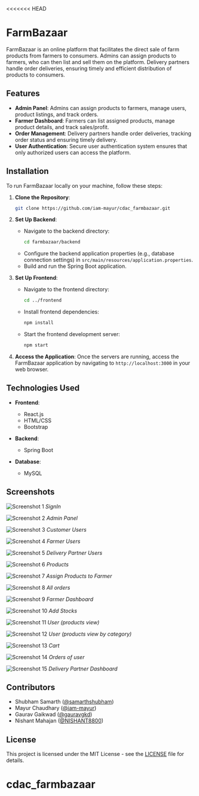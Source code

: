 <<<<<<< HEAD
# FarmBazaar

FarmBazaar is an online platform that facilitates the direct sale of farm products from farmers to consumers. Admins can assign products to farmers, who can then list and sell them on the platform. Delivery partners handle order deliveries, ensuring timely and efficient distribution of products to consumers.

## Features

- **Admin Panel**: Admins can assign products to farmers, manage users, product listings, and track orders.
- **Farmer Dashboard**: Farmers can list assigned products, manage product details, and track sales/profit.
- **Order Management**: Delivery partners handle order deliveries, tracking order status and ensuring timely delivery.
- **User Authentication**: Secure user authentication system ensures that only authorized users can access the platform.

## Installation

To run FarmBazaar locally on your machine, follow these steps:

1. **Clone the Repository**: 
   ```bash
   git clone https://github.com/iam-mayur/cdac_farmbazaar.git
   ```

2. **Set Up Backend**:
   - Navigate to the backend directory:
     ```bash
     cd farmbazaar/backend
     ```
   - Configure the backend application properties (e.g., database connection settings) in `src/main/resources/application.properties`.
   - Build and run the Spring Boot application.

3. **Set Up Frontend**:
   - Navigate to the frontend directory:
     ```bash
     cd ../frontend
     ```
   - Install frontend dependencies:
     ```bash
     npm install
     ```
   - Start the frontend development server:
     ```bash
     npm start
     ```

4. **Access the Application**:
   Once the servers are running, access the FarmBazaar application by navigating to `http://localhost:3000` in your web browser.

## Technologies Used

- **Frontend**:
  - React.js
  - HTML/CSS
  - Bootstrap
  
- **Backend**:
  - Spring Boot
  
- **Database**:
  - MySQL

## Screenshots

![Screenshot 1](screenshots/signin.png)
*SignIn*

![Screenshot 2](screenshots/adminpanel.png)
*Admin Panel*

![Screenshot 3](screenshots/customers.png)
*Customer Users*

![Screenshot 4](screenshots/farmers.png)
*Farmer Users*

![Screenshot 5](screenshots/deliverypartners.png)
*Delivery Partner Users*

![Screenshot 6](screenshots/products.png)
*Products*

![Screenshot 7](screenshots/assignproducts.png)
*Assign Products to Farmer*

![Screenshot 8](screenshots/orders.png)
*All orders*

![Screenshot 9](screenshots/farmer.png)
*Farmer Dashboard*

![Screenshot 10](screenshots/farmerstocks.png)
*Add Stocks*

![Screenshot 11](screenshots/user.png)
*User (products view)*

![Screenshot 12](screenshots/user1.png)
*User (products view by category)*

![Screenshot 13](screenshots/cart.png)
*Cart*

![Screenshot 14](screenshots/userorders.png)
*Orders of user*

![Screenshot 15](screenshots/deliverypartnersorders.png)
*Delivery Partner Dashboard*


## Contributors

- Shubham Samarth ([@samarthshubham](https://github.com/samarthshubham))
- Mayur Chaudhary ([@iam-mayur](https://github.com/iam-mayur))
- Gaurav Gaikwad ([@gauravgkd](https://github.com/gauravgkd))  
- Nishant Mahajan ([@NISHANT8800](https://github.com/NISHANT8800))

## License

This project is licensed under the MIT License - see the [LICENSE](LICENSE) file for details.
# cdac_farmbazaar

